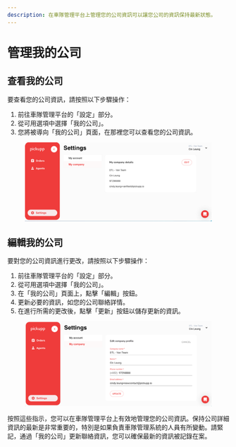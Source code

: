 ```yaml
---
description: 在車隊管理平台上管理您的公司資訊可以讓您公司的資訊保持最新狀態。
---
```


# 管理我的公司

## 查看我的公司

要查看您的公司資訊，請按照以下步驟操作：

1. 前往車隊管理平台的「設定」部分。
2. 從可用選項中選擇「我的公司」。
3. 您將被導向「我的公司」頁面，在那裡您可以查看您的公司資訊。

<figure><img src="../.gitbook/assets/image (37).png" alt=""><figcaption></figcaption></figure>

## 編輯我的公司

要對您的公司資訊進行更改，請按照以下步驟操作：

1. 前往車隊管理平台的「設定」部分。
2. 從可用選項中選擇「我的公司」。
3. 在「我的公司」頁面上，點擊「編輯」按鈕。
4. 更新必要的資訊，如您的公司聯絡詳情。
5. 在進行所需的更改後，點擊「更新」按鈕以儲存更新的資訊。

<figure><img src="../.gitbook/assets/image (38).png" alt=""><figcaption></figcaption></figure>

按照這些指示，您可以在車隊管理平台上有效地管理您的公司資訊。保持公司詳細資訊的最新是非常重要的，特別是如果負責車隊管理系統的人員有所變動。請緊記，通過「我的公司」更新聯絡資訊，您可以確保最新的資訊被記錄在案。
